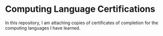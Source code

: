 # Computing Language Certifications

In this repository, I am attaching copies of certificates of completion for the computing languages I have learned.
